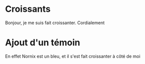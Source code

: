 # Croissants
Bonjour, je me suis fait croissanter. Cordialement

# Ajout d'un témoin
En effet Nornix est un bleu, et il s'est fait croissanter à côté de moi
